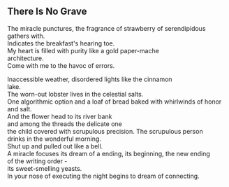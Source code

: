 There Is No Grave
-----------------
The miracle punctures, the fragrance of strawberry of serendipidous  
gathers with.  
Indicates the breakfast's hearing toe.  
My heart is filled with purity like a gold paper-mache  
architecture.  
Come with me to the havoc of errors.  
  
Inaccessible weather, disordered lights like the cinnamon  
lake.  
The worn-out lobster lives in the celestial salts.  
One algorithmic option and a loaf of bread baked with whirlwinds of honor and salt.  
And the flower head to its river bank  
and among the threads the delicate one  
the child covered with scrupulous precision. The scrupulous person  
drinks in the wonderful morning.  
Shut up and pulled out like a bell.  
A miracle focuses its dream of a ending, its beginning, the new ending  
of the writing order -  
its sweet-smelling yeasts.  
In your nose of executing the night begins to dream of connecting.  
